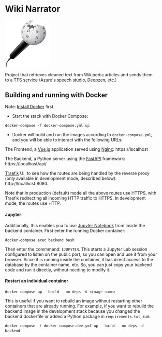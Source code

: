 # Wiki Narrator


<p align="left">
<img src="frontend/src/assets/wikinarrator_logo.jpg" width=150>
</p>

Project that retrieves cleaned text from Wikipedia articles and sends them to a TTS service (Azure's speech studio, Deepzen, etc.)


## Building and running with Docker
Note: [Install Docker](https://docs.docker.com/get-docker) first.
* Start the stack with Docker Compose:
```
docker-compose -f docker-compose.yml up
```
* Docker will build and run the images according to `docker-compose.yml`, and you will be able to interact with the following URLs:

The Frontend, a [Vue.js](https://vuejs.org/) application served using [Nginx](https://www.nginx.com/): https://localhost

The Backend, a Python server using the [FastAPI](https://fastapi.tiangolo.com/) framework: https://localhost/api/

[Traefik](https://containo.us/traefik/) UI, to see how the routes are being handled by the reverse proxy (only available in development mode, described below): http://localhost:8080.

Note that in production (default) mode all the above routes use HTTPS, with Traefik redirecting all incoming HTTP traffic to HTTPS. In development mode, the routes use HTTP.


#### Jupyter

Additionally, this enables you to use [Jupyter Notebook](http://jupyter.org/) from inside the backend container. First enter  the running Docker container:

```
docker-compose exec backend bash
```

Then enter the commmand: `$JUPYTER`. This starts a Jupyter Lab session configured to listen on the public port, so you can open and use it from your browser. Since it is running inside the container, it has direct access to the database by the container name, etc. So, you can just copy your backend code and run it directly, without needing to modify it.

#### Restart an individual container
```
docker-compose up --build --no-deps -d <image-name>
```
This is useful if you want to rebuild an image without restarting other  containers that are already running.
For example, if you want to rebuild the backend image in the development stack because you changed the backend dockerfile or added a Python package in `requirements.txt`, run:
```
docker-compose -f docker-compose.dev.yml up --build --no-deps -d backend
```